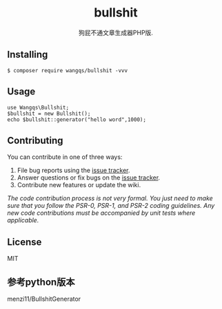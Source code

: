 <h1 align="center"> bullshit </h1>

<p align="center"> 狗屁不通文章生成器PHP版.</p>

## Installing

```shell
$ composer require wangqs/bullshit -vvv
```

## Usage

```
use Wangqs\Bullshit;
$bullshit = new Bullshit();
echo $bullshit::generator("hello word",1000);
```

## Contributing

You can contribute in one of three ways:

1. File bug reports using the [issue tracker](https://github.com/wangqs/bullshit/issues).
2. Answer questions or fix bugs on the [issue tracker](https://github.com/wangqs/bullshit/issues).
3. Contribute new features or update the wiki.

_The code contribution process is not very formal. You just need to make sure that you follow the PSR-0, PSR-1, and PSR-2 coding guidelines. Any new code contributions must be accompanied by unit tests where applicable._

## License

MIT

## 参考python版本
menzi11/BullshitGenerator